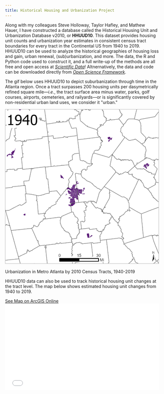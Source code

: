 ```yaml
---
title: Historical Housing and Urbanization Project
---
```


Along with my colleagues Steve Holloway, Taylor Hafley, and Mathew Hauer, I have constructed a database called the Historical Housing Unit and Urbanization Database v2010, or **HHUUD10**. This dataset provides housing unit counts and urbanization year estimates in consistent census tract boundaries for every tract in the Continental US from 1940 to 2019. HHUUD10 can be used to analyze the historical geographies of housing loss and gain, urban renewal, (sub)urbanization, and more. The data, the R and Python code used to construct it, and a full write-up of the methods are all free and open access at [*Scientific Data*](https://www.nature.com/articles/s41597-022-01184-x)! Altnernatively, the data and code can be downloaded directly from [*Open Science Framework*](https://osf.io/fzv5e/).

The gif below uses HHUUD10 to depict suburbanization through time in the Atlanta region. Once a tract surpasses 200 housing units per dasymetrically refined square mile&mdash;*i.e.*, the tract surface area minus water, parks, golf courses, airports, cemeteries, and railyards&mdash;or is significantly covered by non-residential urban land uses, we consider it "urban."


<p style="text-align: center">
  <img src="/Projects/atl.gif" width="600" title="Urbanization in Metro Atlanta, 1940-2019"/>
  <figcaption>Urbanization in Metro Atlanta by 2010 Census Tracts, 1940-2019</figcaption>
</p>



HHUUD10 data can also be used to track historical housing unit changes at the tract level. The map below shows estimated housing unit changes from 1940 to 2019.

<link rel="stylesheet" href="https://cdnjs.cloudflare.com/ajax/libs/font-awesome/4.7.0/css/font-awesome.min.css">
<a href="https://usg.maps.arcgis.com/home/webmap/viewer.html?webmap=ba506e96bb8d43ecade5dafa128c1691" target="_blank">See Map on ArcGIS Online<i class="fa fa-external-link"></i></a>
<style>.embed-container {position: relative; padding-bottom: 56%; height: 0; max-width: 100%;} .embed-container iframe, .embed-container object, .embed-container iframe{position: absolute; top: 0; left: 0; width: 100%; height: 100%;} small{position: absolute; z-index: 40; bottom: 0; margin-bottom: -15px;}</style><div class="embed-container"><iframe width="800" height="450" frameborder="0" scrolling="no" marginheight="0" marginwidth="0" title="Housing Unit Change, 1940-2019" src="//usg.maps.arcgis.com/apps/Embed/index.html?webmap=ba506e96bb8d43ecade5dafa128c1691&extent=-85.2389,33.3158,-83.2105,34.2484&zoom=true&previewImage=false&scale=true&disable_scroll=false&theme=light"></iframe></div>
